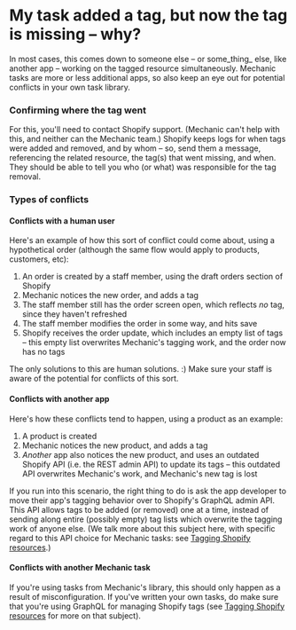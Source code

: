 # My task added a tag, but now the tag is missing – why?

In most cases, this comes down to someone else – or some_thing_ else, like another app – working on the tagged resource simultaneously. Mechanic tasks are more or less additional apps, so also keep an eye out for potential conflicts in your own task library.

### Confirming where the tag went

For this, you'll need to contact Shopify support. \(Mechanic can't help with this, and neither can the Mechanic team.\) Shopify keeps logs for when tags were added and removed, and by whom – so, send them a message, referencing the related resource, the tag\(s\) that went missing, and when. They should be able to tell you who \(or what\) was responsible for the tag removal.

### Types of conflicts

#### Conflicts with a human user

Here's an example of how this sort of conflict could come about, using a hypothetical order \(although the same flow would apply to products, customers, etc\):

1. An order is created by a staff member, using the draft orders section of Shopify
2. Mechanic notices the new order, and adds a tag
3. The staff member still has the order screen open, which reflects _no_ tag, since they haven't refreshed
4. The staff member modifies the order in some way, and hits save
5. Shopify receives the order update, which includes an empty list of tags – this empty list overwrites Mechanic's tagging work, and the order now has no tags

The only solutions to this are human solutions. :\) Make sure your staff is aware of the potential for conflicts of this sort.

#### Conflicts with another app

Here's how these conflicts tend to happen, using a product as an example:

1. A product is created
2. Mechanic notices the new product, and adds a tag
3. _Another_ app also notices the new product, and uses an outdated Shopify API \(i.e. the REST admin API\) to update its tags – this outdated API overwrites Mechanic's work, and Mechanic's new tag is lost

If you run into this scenario, the right thing to do is ask the app developer to move their app's tagging behavior over to Shopify's GraphQL admin API. This API allows tags to be added \(or removed\) one at a time, instead of sending along entire \(possibly empty\) tag lists which overwrite the tagging work of anyone else. \(We talk more about this subject here, with specific regard to this API choice for Mechanic tasks: see [Tagging Shopify resources](../techniques/tagging-shopify-resources.md).\)

#### Conflicts with another Mechanic task

If you're using tasks from Mechanic's library, this should only happen as a result of misconfiguration. If you've written your own tasks, do make sure that you're using GraphQL for managing Shopify tags \(see [Tagging Shopify resources](../techniques/tagging-shopify-resources.md) for more on that subject\).

